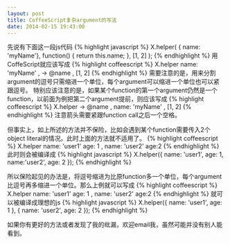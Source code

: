```yaml
---
layout: post
title: CoffeeScript复杂argument的写法
date: 2014-02-15 19:43:00
---
```


先说有下面这一段js代码
{% highlight javascript %}
X.helper(
    { name: 'myName'},
    function() {
        return this.name;
    },
    [1, 2]
);
{% endhighlight %}
用CoffeScript就应该写成
{% highlight coffeescript %}
X.helper
  name: 'myName'
  , 
  ->
    @name
  , [1, 2]
{% endhighlight %}
需要注意的是，用来分割argument的逗号只需缩进一个单位，每个argument可以缩进一个单位也可以紧跟逗号。
特别应该注意的是，如果某个function的第一个argument仍然是一个function，以前面为例把第二个argument提前，则应该写成
{% highlight coffeescript %}
X.helper ->
    @name
  , name: 'myName'
  , [1, 2]
{% endhighlight %}
注意箭头需要紧跟function call之后一个空格。

但事实上，如上所述的方法并不保险，比如会遇到某个function需要传入2个object literal的情况。此时上面的方法就不适用了。
{% highlight coffeescript %}
X.helper
  name: 'user1'
  age: 1
  , name: 'user2'
  age:2
{% endhighlight %}
此时则会被编译成
{% highlight javascript %}
X.helper({
    name: 'user1',
    age: 1,
    name:'user2',
    age: 2
});
{% endhighlight %}

所以保险起见的办法是，将逗号缩进为比原function多一个单位，每个argument比逗号再多缩进一个单位。那么上例就可以写成
{% highlight coffeescript %}
X.helper
    name: 'user1'
    age: 1
  ,
    name: 'user2'
    age:2
{% endhighlight %}
就可以被编译成理想的js
{% highlight javascript %}
X.helper({
  name: 'user1',
  age: 1
}, {
  name: 'user2',
  age: 2
});
{% endhighlight %}

如果你有更好的方法或者发现了我的纰漏，欢迎email我，虽然可能并没有别人能看到。
